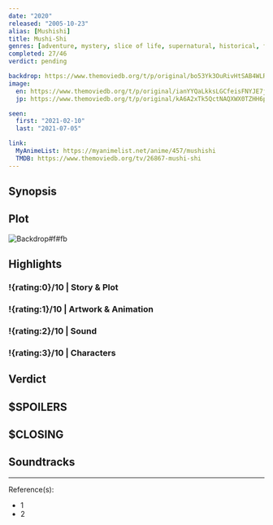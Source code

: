 ```yaml
---
date: "2020"
released: "2005-10-23"
alias: [Mushishi]
title: Mushi-Shi
genres: [adventure, mystery, slice of life, supernatural, historical, fantasy, seinen]
completed: 27/46
verdict: pending

backdrop: https://www.themoviedb.org/t/p/original/bo53Yk3OuRivHtSAB4WLRWWPHq9.jpg
image:
  en: https://www.themoviedb.org/t/p/original/ianYYQaLkksLGCfeisFNYJE7jIO.jpg
  jp: https://www.themoviedb.org/t/p/original/kA6A2xTk5QctNAQXWX0TZHH6pzy.jpg

seen:
  first: "2021-02-10"
  last: "2021-07-05"

link:
  MyAnimeList: https://myanimelist.net/anime/457/mushishi
  TMDB: https://www.themoviedb.org/tv/26867-mushi-shi
---
```



## Synopsis

## Plot

![Backdrop#f#fb](https://www.themoviedb.org/t/p/original/8ysRHGV3URjOJT7u7NkZiFjvObk.jpg "Source: TMDB")

## Highlights

### !{rating:0}/10 | Story & Plot

### !{rating:1}/10 | Artwork & Animation

### !{rating:2}/10 | Sound

### !{rating:3}/10 | Characters

## Verdict

## $SPOILERS

## $CLOSING

## Soundtracks

***
Reference(s):

- 1
- 2
